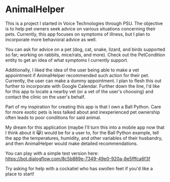 # AnimalHelper
This is a project I started in Voice Technologies through PSU. The objective is to help pet owners seek advice on various situations concerning their pets. Currently, this app focuses on symptoms of illness, but I plan to incorporate more behavioral advice as well.

You can ask for advice on a pet (dog, cat, snake, lizard, and birds supported so far; working on rabbits, mice/rats, and more). Check out the PetCondition entity to get an idea of what symptoms I currently support. 

Additionally, I liked the idea of the user being able to make a vet appointment if AnimalHelper recommended such action for their pet. Currently, the user can make a dummy appointment. I plan to flesh this out further to incorporate with Google Calendar. Further down the line, I'd like for this app to locate a nearby vet (or a vet of the user's choosing) and contact the clinic on the user's behalf.

Part of my inspiration for creating this app is that I own a Ball Python. Care for more exotic pets is less talked about and inexperienced pet ownership often leads to poor conditions for said animal. 

My dream for this application (maybe I'll turn this into a mobile app now that I think about it 😹) would be for a user to, for the Ball Python example, tell the app the temperatures, humidity, and other variables of their husbandry, and then AnimalHelper would make detailed recommendations.

You can play with a simple test version here: https://bot.dialogflow.com/8c5b889e-7349-49e0-920a-8e5fffca6f3f

Try asking for help with a cockatiel who has swollen feet if you'd like a place to start!
